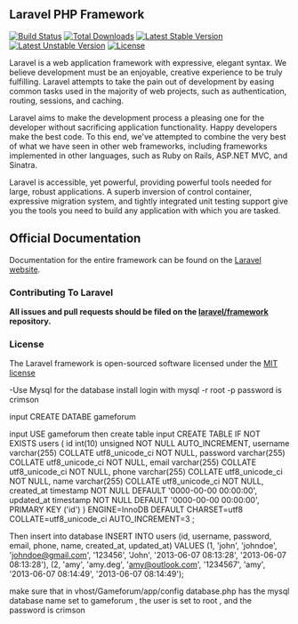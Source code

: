 ## Laravel PHP Framework

[![Build Status](https://travis-ci.org/laravel/framework.svg)](https://travis-ci.org/laravel/framework)
[![Total Downloads](https://poser.pugx.org/laravel/framework/downloads.svg)](https://packagist.org/packages/laravel/framework)
[![Latest Stable Version](https://poser.pugx.org/laravel/framework/v/stable.svg)](https://packagist.org/packages/laravel/framework)
[![Latest Unstable Version](https://poser.pugx.org/laravel/framework/v/unstable.svg)](https://packagist.org/packages/laravel/framework)
[![License](https://poser.pugx.org/laravel/framework/license.svg)](https://packagist.org/packages/laravel/framework)

Laravel is a web application framework with expressive, elegant syntax. We believe development must be an enjoyable, creative experience to be truly fulfilling. Laravel attempts to take the pain out of development by easing common tasks used in the majority of web projects, such as authentication, routing, sessions, and caching.

Laravel aims to make the development process a pleasing one for the developer without sacrificing application functionality. Happy developers make the best code. To this end, we've attempted to combine the very best of what we have seen in other web frameworks, including frameworks implemented in other languages, such as Ruby on Rails, ASP.NET MVC, and Sinatra.

Laravel is accessible, yet powerful, providing powerful tools needed for large, robust applications. A superb inversion of control container, expressive migration system, and tightly integrated unit testing support give you the tools you need to build any application with which you are tasked.

## Official Documentation

Documentation for the entire framework can be found on the [Laravel website](http://laravel.com/docs).

### Contributing To Laravel

**All issues and pull requests should be filed on the [laravel/framework](http://github.com/laravel/framework) repository.**

### License

The Laravel framework is open-sourced software licensed under the [MIT license](http://opensource.org/licenses/MIT)

-Use Mysql for the database install
login with
mysql -r root -p
password is crimson

input CREATE DATABE gameforum

input USE gameforum
then create table input
CREATE TABLE IF NOT EXISTS users (
  id int(10) unsigned NOT NULL AUTO_INCREMENT,
  username varchar(255) COLLATE utf8_unicode_ci NOT NULL,
  password varchar(255) COLLATE utf8_unicode_ci NOT NULL,
  email varchar(255) COLLATE utf8_unicode_ci NOT NULL,
  phone varchar(255) COLLATE utf8_unicode_ci NOT NULL,
  name varchar(255) COLLATE utf8_unicode_ci NOT NULL,
  created_at timestamp NOT NULL DEFAULT '0000-00-00 00:00:00',
  updated_at timestamp NOT NULL DEFAULT '0000-00-00 00:00:00',
  PRIMARY KEY ('id')
) ENGINE=InnoDB  DEFAULT CHARSET=utf8 COLLATE=utf8_unicode_ci
 AUTO_INCREMENT=3 ;

Then insert into database
INSERT INTO users (id, username, password, email, phone,
 name, created_at, updated_at) VALUES
(1, 'john', 'johndoe', 'johndoe@gmail.com', '123456', 'John',
 '2013-06-07 08:13:28', '2013-06-07 08:13:28'),
(2, 'amy', 'amy.deg', 'amy@outlook.com', '1234567', 'amy',
 '2013-06-07 08:14:49', '2013-06-07 08:14:49');

make sure that in vhost/Gameforum/app/config database.php has the mysql database name set to gameforum , the user is set to root , and the password is crimson

